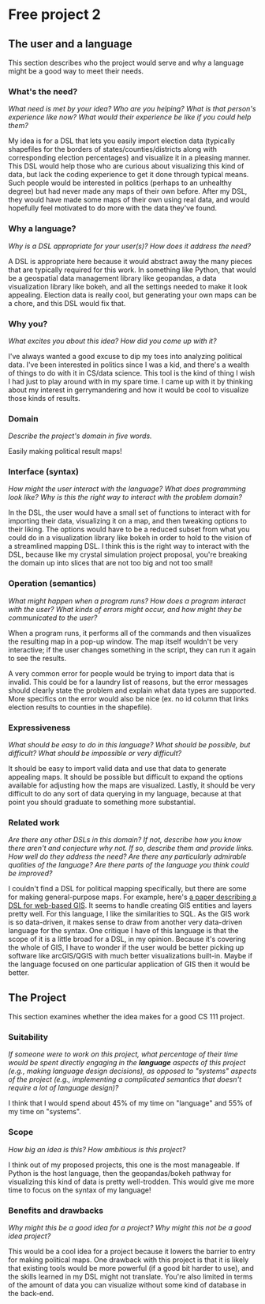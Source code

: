 # Free project 2

## The user and a language

This section describes who the project would serve and why a language might be a
good way to meet their needs.

### What's the need?

_What need is met by your idea? Who are you helping? What is that person's
experience like now? What would their experience be like if you could help
them?_

My idea is for a DSL that lets you easily import election data (typically shapefiles for the borders of states/counties/districts along with corresponding election percentages) and visualize it in a pleasing manner. This DSL would help those who are curious about visualizing this kind of data, but lack the coding experience to get it done through typical means. Such people would be interested in politics (perhaps to an unhealthy degree) but had never made any maps of their own before. After my DSL, they would have made some maps of their own using real data, and would hopefully feel motivated to do more with the data they've found.

### Why a language?

_Why is a DSL appropriate for your user(s)? How does it address the need?_

A DSL is appropriate here because it would abstract away the many pieces that are typically required for this work. In something like Python, that would be a geospatial data management library like geopandas, a data visualization library like bokeh, and all the settings needed to make it look appealing. Election data is really cool, but generating your own maps can be a chore, and this DSL would fix that. 

### Why you?

_What excites you about this idea? How did you come up with it?_

I've always wanted a good excuse to dip my toes into analyzing political data. I've been interested in politics since I was a kid, and there's a wealth of things to do with it in CS/data science. This tool is the kind of thing I wish I had just to play around with in my spare time. I came up with it by thinking about my interest in gerrymandering and how it would be cool to visualize those kinds of results.

### Domain

_Describe the project's domain in five words._

Easily making political result maps! 

### Interface (syntax)

_How might the user interact with the language? What does programming look
like? Why is this the right way to interact with the problem domain?_

In the DSL, the user would have a small set of functions to interact with for importing their data, visualizing it on a map, and then tweaking options to their liking. The options would have to be a reduced subset from what you could do in a visualization library like bokeh in order to hold to the vision of a streamlined mapping DSL. I think this is the right way to interact with the DSL, because like my crystal simulation project proposal, you're breaking the domain up into slices that are not too big and not too small!  

### Operation (semantics)

_What might happen when a program runs? How does a program interact with the
user? What kinds of errors might occur, and how might they be communicated to
the user?_

When a program runs, it performs all of the commands and then visualizes the resulting map in a pop-up window. The map itself wouldn't be very interactive; if the user changes something in the script, they can run it again to see the results.

A very common error for people would be trying to import data that is invalid. This could be for a laundry list of reasons, but the error messages should clearly state the problem and explain what data types are supported. More specifics on the error would also be nice (ex. no id column that links election results to counties in the shapefile).

### Expressiveness

_What should be easy to do in this language? What should be possible, but
difficult? What should be impossible or very difficult?_

It should be easy to import valid data and use that data to generate appealing maps. It should be possible but difficult to expand the options available for adjusting how the maps are visualized. Lastly, it should be very difficult to do any sort of data querying in my language, because at that point you should graduate to something more substantial.

### Related work

_Are there any other DSLs in this domain? If not, describe how you know there
aren't and conjecture why not. If so, describe them and provide links. How well
do they address the need? Are there any particularly admirable qualities of the
language? Are there parts of the language you think could be improved?_

I couldn't find a DSL for political mapping specifically, but there are some for making general-purpose maps. For example, here's [a paper describing a DSL for web-based GIS](https://lbd.udc.es/Repository/Publications/Drafts/1569501806400_2019-APMDWE.pdf). It seems to handle creating GIS entities and layers pretty well. For this language, I like the similarities to SQL. As the GIS work is so data-driven, it makes sense to draw from another very data-driven language for the syntax. One critique I have of this language is that the scope of it is a little broad for a DSL, in my opinion. Because it's covering the whole of GIS, I have to wonder if the user would be better picking up software like arcGIS/QGIS with much better visualizations built-in. Maybe if the language focused on one particular application of GIS then it would be better. 

## The Project

This section examines whether the idea makes for a good CS 111 project.

### Suitability

_If someone were to work on this project, what percentage of their time would be
spent directly engaging in the **language** aspects of this project (e.g.,
making language design decisions), as opposed to "systems" aspects of the
project (e.g., implementing a complicated semantics that doesn't require a lot
of language design)?_

I think that I would spend about 45% of my time on "language" and 55% of my time on "systems".
### Scope

_How big an idea is this? How ambitious is this project?_

I think out of my proposed projects, this one is the most manageable. If Python is the host language, then the geopandas/bokeh pathway for visualizing this kind of data is pretty well-trodden. This would give me more time to focus on the syntax of my language!

### Benefits and drawbacks

_Why might this be a good idea for a project? Why might this not be a good idea
project?_

This would be a cool idea for a project because it lowers the barrier to entry for making political maps. One drawback with this project is that it is likely that existing tools would be more powerful (if a good bit harder to use), and the skills learned in my DSL might not translate. You're also limited in terms of the amount of data you can visualize without some kind of database in the back-end.
